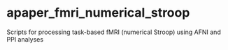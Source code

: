 # apaper_fmri_numerical_stroop
Scripts for processing task-based fMRI (numerical Stroop) using AFNI and PPI analyses


